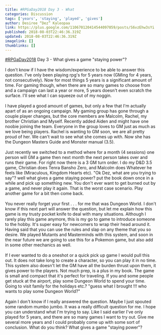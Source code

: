 ```yaml
---
title: #RPGaDay2018 Day 3 - What
categories: Discussion
tags: ['years', 'staying', 'played', 'gives']
author: Desiree “Dez” Kaleopaa
link: https://plus.google.com/110670120414544097059/posts/S6vzEhw3sYi
published: 2018-08-03T22:46:36.319Z
updated: 2018-08-03T22:46:36.319Z
imagelink: []
thumblinks: []
---
```


<a rel="nofollow" class="ot-hashtag" href="https://plus.google.com/s/%23RPGaDay2018/posts">#RPGaDay2018</a> Day 3 - What gives a game &quot;staying power&quot;?<br /><br />I don&#39;t know if I have the wisdom/experience to be able to answer this question. I&#39;ve only been playing rpg&#39;s for 5 years now (GMing for 4 years, not consecutively). Now for most things 5 years is a significant amount of time. For gaming though, when there are so many games to choose from and a campaign can last a year or more, 5 years doesn&#39;t even scratch the surface. I&#39;ll see what I can squeeze out of my noggin.<br /><br />I have played a good amount of games, but only a few that I&#39;m actually apart of as an ongoing campaign. My gaming group has gone through a couple player changes, but the core members are Malcolm, Rachel, my brother Christian and Myself. Recently added Aiden and might have one noobie joining the team. Everyone in the group loves to GM just as much as we love being players. Rachel is wanting to GM soon, we are all pretty proud of her. We can&#39;t wait to see what she comes up with. Now she has the Dungeon Masters Guide and Monster manual (3.5).<br /><br />Just recently we switched to a method where for a month (4 sessions) one person will GM a game then next month the next person takes over and runs their game. For right now there is a 3 GM turn order. I do my D&amp;D 3.5 game, Christian does Tenra Bansho Zero, and Malcolm does Whatever he feels like (Miraculous, Kingdom Hearts etc). &quot;Ok Dez, what are you trying to say&quot;? well what gives a game staying power? put the book down once in a while and pick up something new. You don&#39;t ever want to get burned out by a game, and never play it again. That is the worst case scenario. Play another game for a bit then come back.<br /><br />You never really forget your first . . . for me that was Dungeon World. I don&#39;t know if this next part will answer the question, but let me explain how this game is my trusty pocket knife to deal with many situations. Although I rarely play this game anymore, this is my go to game to introduce someone to the hobby. It&#39;s super easy for newcomers to wrap their head around it. Having said that you can use the rules and slap on any theme that you so desire. We played Mutants and Masterminds with this system, and soon in the near future we are going to use this for a Pokemon game, but also add in some other mechanics as well. <br /><br />If I ever wanted to do a oneshot or a quick pick up game I would pull this out. It does not take long to create a character, so you can play it in no time. This system also doesn&#39;t let the GM have all the burden thrust upon them, it gives power to the players. Not much prep, is a plus in my book. The game is small and compact that it&#39;s perfect for traveling. If you and some people get stuck at the airport, play some Dungeon World to spend your time. Going to visit family for the holidays etc.? &quot;guess what I brought !!! who wants to play some Dungeon World?&quot;<br /><br />Again I don&#39;t know if I really answered the question. Maybe I just spouted some random mumbo jumbo. It was a really difficult  question for me. I hope you can understand what I&#39;m trying to say. Like I said earlier I&#39;ve only played for 5 years, and there are so many games I want to try out. Give me several more years and I could probably come up with some sort of conclusion. What do you think? What gives a game &quot;staying power&quot;?